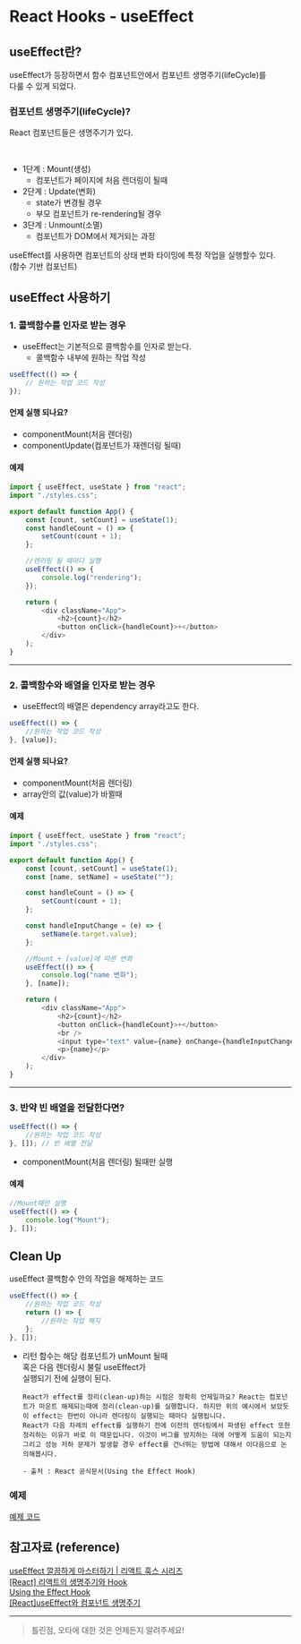 # React Hooks - useEffect

## useEffect란?

useEffect가 등장하면서 함수 컴포넌트안에서 컴포넌트 생명주기(lifeCycle)를  
다룰 수 있게 되었다.

### 컴포넌트 생명주기(lifeCycle)?

React 컴포넌트들은 생명주기가 있다.

<img src="https://raw.githubusercontent.com/donavon/hook-flow/master/hook-flow.png" width ="" alt="" />

<img src="https://velog.velcdn.com/images%2Fsukong%2Fpost%2F46aeb296-b83b-49dc-a8b8-384509735f5b%2Fimage.png" width="" alt="" />

-   1단계 : Mount(생성)
    -   컴포넌트가 페이지에 처음 렌더링이 될때
-   2단계 : Update(변화)
    -   state가 변경될 경우
    -   부모 컴포넌트가 re-rendering될 경우
-   3단계 : Unmount(소멸)
    -   컴포넌트가 DOM에서 제거되는 과정

useEffect를 사용하면 컴포넌트의 상태 변화 타이밍에 특정 작업을 실행할수 있다.  
(함수 기반 컴포넌트)

## useEffect 사용하기

### 1. 콜백함수를 인자로 받는 경우

-   useEffect는 기본적으로 콜백함수를 인자로 받는다.
    -   콜백함수 내부에 원하는 작업 작성

```javascript
useEffect(() => {
    // 원하는 작업 코드 작성
});
```

#### 언제 실행 되나요?

-   componentMount(처음 렌더링)
-   componentUpdate(컴포넌트가 재렌더링 될때)

#### 예제

```javascript
import { useEffect, useState } from "react";
import "./styles.css";

export default function App() {
    const [count, setCount] = useState(1);
    const handleCount = () => {
        setCount(count + 1);
    };

    //렌러링 될 때마다 실행
    useEffect(() => {
        console.log("rendering");
    });

    return (
        <div className="App">
            <h2>{count}</h2>
            <button onClick={handleCount}>+</button>
        </div>
    );
}
```

---

### 2. 콜백함수와 배열을 인자로 받는 경우

-   useEffect의 배열은 dependency array라고도 한다.

```javascript
useEffect(() => {
    //원하는 작업 코드 작성
}, [value]);
```

#### 언제 실행 되나요?

-   componentMount(처음 렌더링)
-   array안의 값(value)가 바뀔때

#### 예제

```javascript
import { useEffect, useState } from "react";
import "./styles.css";

export default function App() {
    const [count, setCount] = useState(1);
    const [name, setName] = useState("");

    const handleCount = () => {
        setCount(count + 1);
    };

    const handleInputChange = (e) => {
        setName(e.target.value);
    };

    //Mount + [value]에 따른 변화
    useEffect(() => {
        console.log("name 변화");
    }, [name]);

    return (
        <div className="App">
            <h2>{count}</h2>
            <button onClick={handleCount}>+</button>
            <br />
            <input type="text" value={name} onChange={handleInputChange} />
            <p>{name}</p>
        </div>
    );
}
```

---

### 3. 반약 빈 배열을 전달한다면?

```javascript
useEffect(() => {
    //원하는 작업 코드 작성
}, []); // 빈 배열 전달
```

-   componentMount(처음 렌더링) 될때만 실행

#### 예제

```javascript
//Mount때만 실행
useEffect(() => {
    console.log("Mount");
}, []);
```

## Clean Up

useEffect 콜백함수 안의 작업을 해제하는 코드

```javascript
useEffect(() => {
    //원하는 작업 코드 작성
    return () => {
        //원하는 작업 해지
    };
}, []);
```

-   리턴 함수는 해당 컴포넌트가 unMount 될때  
    혹은 다음 렌더링시 불릴 useEffect가  
    실행되기 전에 실행이 된다.

    ```
    React가 effect를 정리(clean-up)하는 시점은 정확히 언제일까요? React는 컴포넌트가 마운트 해제되는때에 정리(clean-up)를 실행합니다. 하지만 위의 예시에서 보았듯이 effect는 한번이 아니라 렌더링이 실행되는 때마다 실행됩니다.
    React가 다음 차례의 effect를 실행하기 전에 이전의 렌더링에서 파생된 effect 또한 정리하는 이유가 바로 이 때문입니다. 이것이 버그를 방지하는 데에 어떻게 도움이 되는지 그리고 성능 저하 문제가 발생할 경우 effect를 건너뛰는 방법에 대해서 이다음으로 논의해봅시다.

    - 출처 : React 공식문서(Using the Effect Hook)
    ```

### 예제

[예제 코드](https://codesandbox.io/s/snowy-night-eix38d?file=/src/component/Timer.js)

## 참고자료 (reference)

[useEffect 깔끔하게 마스터하기 | 리액트 훅스 시리즈](https://www.youtube.com/watch?v=kyodvzc5GHU)  
[[React] 리액트의 생명주기와 Hook](https://velog.io/@sukong/REACT-%EB%A6%AC%EC%95%A1%ED%8A%B8%EC%9D%98-%EC%83%9D%EB%AA%85%EC%A3%BC%EA%B8%B0%EC%99%80-useEffect-Hook)  
[Using the Effect Hook](https://ko.reactjs.org/docs/hooks-effect.html)  
[[React]useEffect와 컴포넌트 생명주기](https://charles098.tistory.com/176)

---

> 틀린점, 오타에 대한 것은 언제든지 알려주세요!
